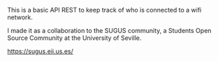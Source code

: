 This is a basic API REST to keep track of who is connected to a wifi network.

I made it as a collaboration to the SUGUS community, a Students Open Source Community at the University of Seville.

https://sugus.eii.us.es/